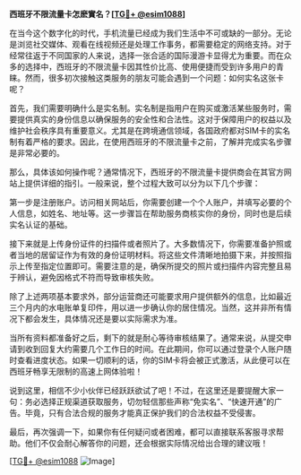 **西班牙不限流量卡怎麽實名？[[TG💪+ @esim1088](https://t.me/s/esim1088)]**

在当今这个数字化的时代，手机流量已经成为我们生活中不可或缺的一部分。无论是浏览社交媒体、观看在线视频还是处理工作事务，都需要稳定的网络支持。对于经常往返于不同国家的人来说，选择一张合适的国际漫游卡显得尤为重要。而在众多的选择中，西班牙的不限流量卡因其性价比高、使用便捷而受到许多用户的青睐。然而，很多初次接触这类服务的朋友可能会遇到一个问题：如何实名这张卡呢？

首先，我们需要明确什么是实名制。实名制是指用户在购买或激活某些服务时，需要提供真实的身份信息以确保服务的安全性和合法性。这对于保障用户的权益以及维护社会秩序具有重要意义。尤其是在跨境通信领域，各国政府都对SIM卡的实名制有着严格的要求。因此，在使用西班牙的不限流量卡之前，了解并完成实名步骤是非常必要的。

那么，具体该如何操作呢？通常情况下，西班牙的不限流量卡提供商会在其官方网站上提供详细的指引。一般来说，整个过程大致可以分为以下几个步骤：

第一步是注册账户。访问相关网站后，你需要创建一个个人账户，并填写必要的个人信息，如姓名、地址等。这一步骤旨在帮助服务商核实你的身份，同时也是后续实名认证的基础。

接下来就是上传身份证件的扫描件或者照片了。大多数情况下，你需要准备护照或者当地的居留证作为有效的身份证明材料。将这些文件清晰地拍摄下来，并按照指示上传至指定位置即可。需要注意的是，确保所提交的照片或扫描件内容完整且易于辨认，避免因格式不符而导致审核失败。

除了上述两项基本要求外，部分运营商还可能要求用户提供额外的信息，比如最近三个月内的水电账单复印件，用以进一步确认你的居住情况。当然，这并非所有情况下都会发生，具体情况还是要以实际需求为准。

当所有资料都准备好之后，剩下的就是耐心等待审核结果了。通常来说，从提交申请到收到回复大约需要几个工作日的时间。在此期间，你可以通过登录个人账户随时查看进度状态。如果一切顺利的话，你的SIM卡将会被正式激活，从此便可以在西班牙畅享无限制的高速上网体验啦！

说到这里，相信不少小伙伴已经跃跃欲试了吧！不过，在这里还是要提醒大家一句：务必选择正规渠道获取服务，切勿轻信那些声称“免实名”、“快速开通”的广告。毕竟，只有合法合规的服务才能真正保护我们的合法权益不受侵害。

最后，再次强调一下，如果你有任何疑问或者困难，都可以直接联系客服寻求帮助。他们不仅会耐心解答你的问题，还会根据实际情况给出合理的建议哦！

[[TG💪+ @esim1088](https://t.me/s/esim1088) ![Image](https://i.postimg.cc/4NQfJmqS/Snipaste-2025-05-13-00-14-12.png)]
